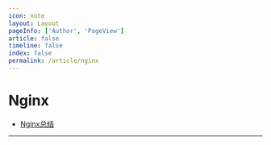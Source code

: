 ```yaml
---
icon: note
layout: Layout
pageInfo: ['Author', 'PageView']
article: false
timeline: false
index: false
permalink: /article/nginx
---
```


# Nginx
- [Nginx总结](./nginx-summary.md)

---